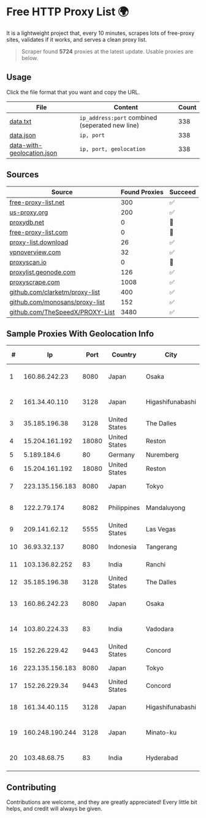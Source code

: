
# Free HTTP Proxy List 🌍

It is a lightweight project that, every 10 minutes, scrapes lots of free-proxy sites, validates if it works, and serves a clean proxy list.


> Scraper found **5724** proxies at the latest update. Usable proxies are below.

## Usage

Click the file format that you want and copy the URL.


|File|Content|Count|
|----|-------|-----|
|[data.txt](https://raw.githubusercontent.com/themiralay/Proxy-List-World/master/data.txt)|`ip_address:port` combined (seperated new line)|338|
|[data.json](https://raw.githubusercontent.com/themiralay/Proxy-List-World/master/data.json)|`ip, port`|338|
|[data-with-geolocation.json](https://raw.githubusercontent.com/themiralay/Proxy-List-World/master/data-with-geolocation.json)|`ip, port, geolocation`|338|

## Sources

|Source|Found Proxies|Succeed|
|------|-------------|-------|
|[free-proxy-list.net](https://free-proxy-list.net)|300|✅|
|[us-proxy.org](https://www.us-proxy.org)|200|✅|
|[proxydb.net](http://proxydb.net)|0|🚫|
|[free-proxy-list.com](https://free-proxy-list.com/?page=&port=&type%5B%5D=http&type%5B%5D=https&up_time=0&search=Search)|0|🚫|
|[proxy-list.download](https://www.proxy-list.download/HTTP)|26|✅|
|[vpnoverview.com](https://vpnoverview.com/privacy/anonymous-browsing/free-proxy-servers)|32|✅|
|[proxyscan.io](https://www.proxyscan.io)|0|🚫|
|[proxylist.geonode.com](https://proxylist.geonode.com/api/proxy-list?limit=300&page=1&sort_by=lastChecked&sort_type=desc&protocols=http,https)|126|✅|
|[proxyscrape.com](https://api.proxyscrape.com/v2/?request=displayproxies&protocol=http&timeout=10000&country=all&ssl=all&anonymity=all)|1008|✅|
|[github.com/clarketm/proxy-list](https://raw.githubusercontent.com/clarketm/proxy-list/master/proxy-list-raw.txt)|400|✅|
|[github.com/monosans/proxy-list](https://raw.githubusercontent.com/monosans/proxy-list/main/proxies/http.txt)|152|✅|
|[github.com/TheSpeedX/PROXY-List](https://raw.githubusercontent.com/TheSpeedX/PROXY-List/master/http.txt)|3480|✅|


## Sample Proxies With Geolocation Info

|#|Ip|Port|Country|City|Internet Service Provider|
|-|--|----|-------|----|-------------------------|
|1|160.86.242.23|8080|Japan|Osaka|Sony Network Communications Inc|
|2|161.34.40.110|3128|Japan|Higashifunabashi|NTT PC Communications, Inc.|
|3|35.185.196.38|3128|United States|The Dalles|Google LLC|
|4|15.204.161.192|18080|United States|Reston|OVH SAS|
|5|5.189.184.6|80|Germany|Nuremberg|Contabo GmbH|
|6|15.204.161.192|18080|United States|Reston|OVH SAS|
|7|223.135.156.183|8080|Japan|Tokyo|So-net Corporation|
|8|122.2.79.174|8082|Philippines|Mandaluyong|Philippine Long Distance Telephone Co.|
|9|209.141.62.12|5555|United States|Las Vegas|FranTech Solutions|
|10|36.93.32.137|8080|Indonesia|Tangerang|Telekomunikasi Indonesia|
|11|103.136.82.252|83|India|Ranchi|Protoact Digital Network Pvt. Ltd|
|12|35.185.196.38|3128|United States|The Dalles|Google LLC|
|13|160.86.242.23|8080|Japan|Osaka|Sony Network Communications Inc|
|14|103.80.224.33|83|India|Vadodara|Robust Pixel Connect Private Limited|
|15|152.26.229.42|9443|United States|Concord|MCNC|
|16|223.135.156.183|8080|Japan|Tokyo|So-net Corporation|
|17|152.26.229.34|9443|United States|Concord|MCNC|
|18|161.34.40.115|3128|Japan|Higashifunabashi|NTT PC Communications, Inc.|
|19|160.248.190.244|3128|Japan|Minato-ku|NTT PC Communications, Inc.|
|20|103.48.68.75|83|India|Hyderabad|Country Online Services PVT LTD|



## Contributing

Contributions are welcome, and they are greatly appreciated! Every
little bit helps, and credit will always be given.

